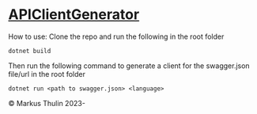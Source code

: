 # [APIClientGenerator](https://github.com/thulin82/APIClientGenerator)

How to use:
Clone the repo and run the following in the root folder

```
dotnet build
```

Then run the following command to generate a client for the swagger.json file/url in the root folder

```
dotnet run <path to swagger.json> <language>
```

© Markus Thulin 2023-
